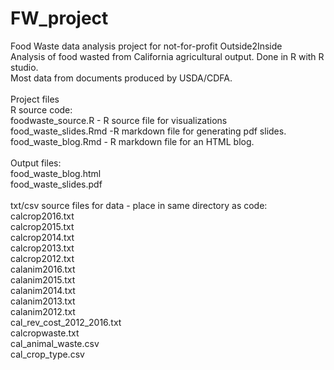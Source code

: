 # FW_project
Food Waste data analysis project for not-for-profit Outside2Inside<br>
Analysis of food wasted from California agricultural output. Done in R with R studio.<br>
Most data from documents produced by USDA/CDFA. <br>
<br>
Project files <br>
R source code:<br>
foodwaste_source.R - R source file for visualizations <br>
food_waste_slides.Rmd -R markdown file for generating pdf slides.<br>
food_waste_blog.Rmd - R markdown file for an HTML blog.<br>
<br>
Output files:<br>
food_waste_blog.html<br>
food_waste_slides.pdf<br>
<br>
txt/csv source files for data - place in same directory as code:<br>
calcrop2016.txt<br>
calcrop2015.txt<br>
calcrop2014.txt<br>
calcrop2013.txt<br>
calcrop2012.txt<br>
calanim2016.txt<br>
calanim2015.txt<br>
calanim2014.txt<br>
calanim2013.txt<br>
calanim2012.txt<br>
cal_rev_cost_2012_2016.txt<br>
calcropwaste.txt<br>
cal_animal_waste.csv<br>
cal_crop_type.csv<br>
